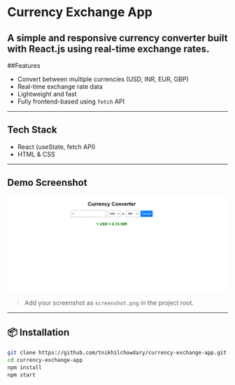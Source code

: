 #  Currency Exchange App

A simple and responsive currency converter built with **React.js** using real-time exchange rates.
---

##Features

-  Convert between multiple currencies (USD, INR, EUR, GBP)
-  Real-time exchange rate data
-  Lightweight and fast
- Fully frontend-based using `fetch` API

---

## Tech Stack

- React (useState, fetch API)
- HTML & CSS


---

## Demo Screenshot

![Currency Converter Screenshot](./src/screenshot.png)

> Add your screenshot as `screenshot.png` in the project root.

---

## 📦 Installation

```bash
git clone https://github.com/tnikhilchowdary/currency-exchange-app.git
cd currency-exchange-app
npm install
npm start

